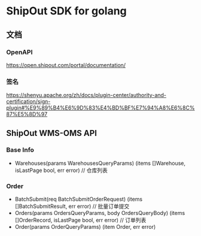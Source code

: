 ShipOut SDK for golang
======================

## 文档

### OpenAPI

https://open.shipout.com/portal/documentation/

### 签名

https://shenyu.apache.org/zh/docs/plugin-center/authority-and-certification/sign-plugin#%E9%89%B4%E6%9D%83%E4%BD%BF%E7%94%A8%E6%8C%87%E5%8D%97

## ShipOut WMS-OMS API

### Base Info

- Warehouses(params WarehousesQueryParams) (items []Warehouse, isLastPage bool, err error) // 仓库列表

### Order

- BatchSubmit(req BatchSubmitOrderRequest) (items []BatchSubmitResult, err error)                          // 批量订单提交
- Orders(params OrdersQueryParams, body OrdersQueryBody) (items []OrderRecord, isLastPage bool, err error) // 订单列表
- Order(params OrderQueryParams) (item Order, err error)         